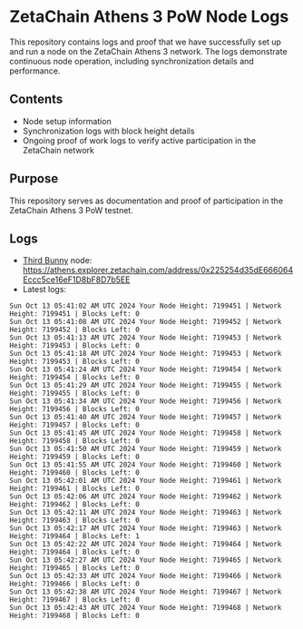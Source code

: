 # ZetaChain Athens 3 PoW Node Logs
This repository contains logs and proof that we have successfully set up and run a node on the ZetaChain Athens 3 network. The logs demonstrate continuous node operation, including synchronization details and performance.

## Contents
- Node setup information
- Synchronization logs with block height details
- Ongoing proof of work logs to verify active participation in the ZetaChain network

## Purpose
This repository serves as documentation and proof of participation in the ZetaChain Athens 3 PoW testnet.

## Logs

- [Third Bunny](https://thirdbunny.xyz/) node: https://athens.explorer.zetachain.com/address/0x225254d35dE666064Eccc5ce16eF1D8bF8D7b5EE
- Latest logs:
```
Sun Oct 13 05:41:02 AM UTC 2024 Your Node Height: 7199451 | Network Height: 7199451 | Blocks Left: 0
Sun Oct 13 05:41:08 AM UTC 2024 Your Node Height: 7199452 | Network Height: 7199452 | Blocks Left: 0
Sun Oct 13 05:41:13 AM UTC 2024 Your Node Height: 7199453 | Network Height: 7199453 | Blocks Left: 0
Sun Oct 13 05:41:18 AM UTC 2024 Your Node Height: 7199453 | Network Height: 7199453 | Blocks Left: 0
Sun Oct 13 05:41:24 AM UTC 2024 Your Node Height: 7199454 | Network Height: 7199454 | Blocks Left: 0
Sun Oct 13 05:41:29 AM UTC 2024 Your Node Height: 7199455 | Network Height: 7199455 | Blocks Left: 0
Sun Oct 13 05:41:34 AM UTC 2024 Your Node Height: 7199456 | Network Height: 7199456 | Blocks Left: 0
Sun Oct 13 05:41:40 AM UTC 2024 Your Node Height: 7199457 | Network Height: 7199457 | Blocks Left: 0
Sun Oct 13 05:41:45 AM UTC 2024 Your Node Height: 7199458 | Network Height: 7199458 | Blocks Left: 0
Sun Oct 13 05:41:50 AM UTC 2024 Your Node Height: 7199459 | Network Height: 7199459 | Blocks Left: 0
Sun Oct 13 05:41:55 AM UTC 2024 Your Node Height: 7199460 | Network Height: 7199460 | Blocks Left: 0
Sun Oct 13 05:42:01 AM UTC 2024 Your Node Height: 7199461 | Network Height: 7199461 | Blocks Left: 0
Sun Oct 13 05:42:06 AM UTC 2024 Your Node Height: 7199462 | Network Height: 7199462 | Blocks Left: 0
Sun Oct 13 05:42:11 AM UTC 2024 Your Node Height: 7199463 | Network Height: 7199463 | Blocks Left: 0
Sun Oct 13 05:42:17 AM UTC 2024 Your Node Height: 7199463 | Network Height: 7199464 | Blocks Left: 1
Sun Oct 13 05:42:22 AM UTC 2024 Your Node Height: 7199464 | Network Height: 7199464 | Blocks Left: 0
Sun Oct 13 05:42:27 AM UTC 2024 Your Node Height: 7199465 | Network Height: 7199465 | Blocks Left: 0
Sun Oct 13 05:42:33 AM UTC 2024 Your Node Height: 7199466 | Network Height: 7199466 | Blocks Left: 0
Sun Oct 13 05:42:38 AM UTC 2024 Your Node Height: 7199467 | Network Height: 7199467 | Blocks Left: 0
Sun Oct 13 05:42:43 AM UTC 2024 Your Node Height: 7199468 | Network Height: 7199468 | Blocks Left: 0
```
